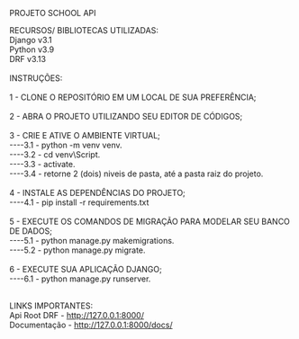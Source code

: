 PROJETO SCHOOL API </br>

RECURSOS/ BIBLIOTECAS UTILIZADAS: </br>
Django v3.1</br>
Python v3.9</br>
DRF v3.13</br>
</br>
INSTRUÇÕES:</br>
</br>
1 - CLONE O REPOSITÓRIO EM UM LOCAL DE SUA PREFERÊNCIA;</br>
</br>
2 - ABRA O PROJETO UTILIZANDO SEU EDITOR DE CÓDIGOS;</br>
</br>
3 - CRIE E ATIVE O AMBIENTE VIRTUAL;</br>
----3.1 - python -m venv venv.</br>
----3.2 - cd venv\Script.</br>
----3.3 - activate.</br>
----3.4 - retorne 2 (dois) niveis de pasta, até a pasta raiz do projeto.</br>
</br>
4 - INSTALE AS DEPENDÊNCIAS DO PROJETO;</br>
----4.1 - pip install -r requirements.txt</br>
</br>
5 - EXECUTE OS COMANDOS DE MIGRAÇÃO PARA MODELAR SEU BANCO DE DADOS;</br>
----5.1 - python manage.py makemigrations.</br>
----5.2 - python manage.py migrate.</br>
</br>
6 - EXECUTE SUA APLICAÇÃO DJANGO;</br>
----6.1 - python manage.py runserver.</br>
</br>

LINKS IMPORTANTES:</br>
Api Root DRF - http://127.0.0.1:8000/</br>
Documentação - http://127.0.0.1:8000/docs/</br>
